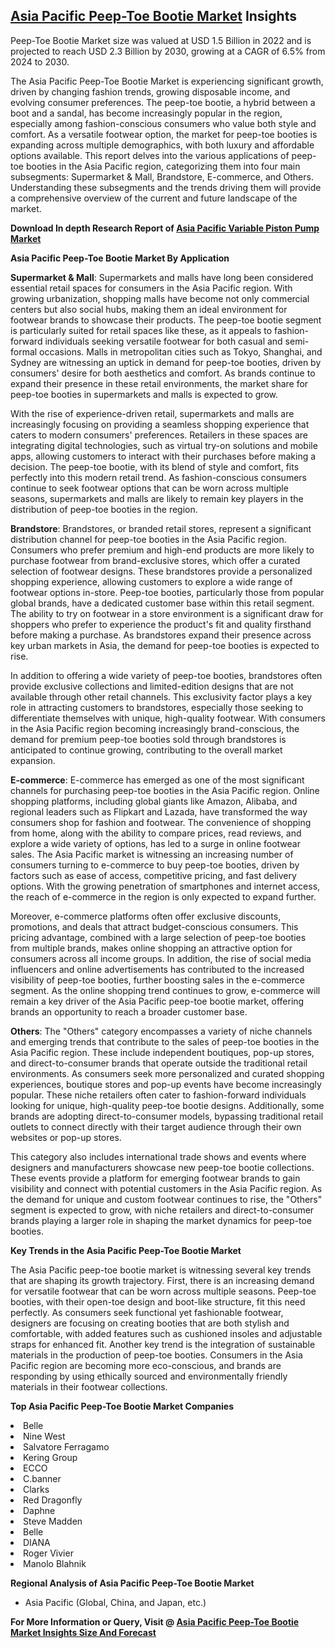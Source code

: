 <h2><a href="https://www.verifiedmarketreports.com/download-sample/?rid=55738&amp;utm_source=Github-Feb&amp;utm_medium=225" target="_blank">Asia Pacific Peep-Toe Bootie Market</a> Insights</h2><p>Peep-Toe Bootie Market size was valued at USD 1.5 Billion in 2022 and is projected to reach USD 2.3 Billion by 2030, growing at a CAGR of 6.5% from 2024 to 2030.</p><p><p>The Asia Pacific Peep-Toe Bootie Market is experiencing significant growth, driven by changing fashion trends, growing disposable income, and evolving consumer preferences. The peep-toe bootie, a hybrid between a boot and a sandal, has become increasingly popular in the region, especially among fashion-conscious consumers who value both style and comfort. As a versatile footwear option, the market for peep-toe booties is expanding across multiple demographics, with both luxury and affordable options available. This report delves into the various applications of peep-toe booties in the Asia Pacific region, categorizing them into four main subsegments: Supermarket & Mall, Brandstore, E-commerce, and Others. Understanding these subsegments and the trends driving them will provide a comprehensive overview of the current and future landscape of the market. <p><strong>Download In depth Research Report of <a href="https://www.verifiedmarketreports.com/download-sample/?rid=236118&amp;utm_source=Pulse-Dec&amp;utm_medium=225" target="_blank">Asia Pacific Variable Piston Pump Market</a></strong></p></p> <p><strong>Asia Pacific Peep-Toe Bootie Market By Application</strong></p> <p><strong>Supermarket & Mall</strong>: Supermarkets and malls have long been considered essential retail spaces for consumers in the Asia Pacific region. With growing urbanization, shopping malls have become not only commercial centers but also social hubs, making them an ideal environment for footwear brands to showcase their products. The peep-toe bootie segment is particularly suited for retail spaces like these, as it appeals to fashion-forward individuals seeking versatile footwear for both casual and semi-formal occasions. Malls in metropolitan cities such as Tokyo, Shanghai, and Sydney are witnessing an uptick in demand for peep-toe booties, driven by consumers' desire for both aesthetics and comfort. As brands continue to expand their presence in these retail environments, the market share for peep-toe booties in supermarkets and malls is expected to grow. <p>With the rise of experience-driven retail, supermarkets and malls are increasingly focusing on providing a seamless shopping experience that caters to modern consumers' preferences. Retailers in these spaces are integrating digital technologies, such as virtual try-on solutions and mobile apps, allowing customers to interact with their purchases before making a decision. The peep-toe bootie, with its blend of style and comfort, fits perfectly into this modern retail trend. As fashion-conscious consumers continue to seek footwear options that can be worn across multiple seasons, supermarkets and malls are likely to remain key players in the distribution of peep-toe booties in the region.</p> <p><strong>Brandstore</strong>: Brandstores, or branded retail stores, represent a significant distribution channel for peep-toe booties in the Asia Pacific region. Consumers who prefer premium and high-end products are more likely to purchase footwear from brand-exclusive stores, which offer a curated selection of footwear designs. These brandstores provide a personalized shopping experience, allowing customers to explore a wide range of footwear options in-store. Peep-toe booties, particularly those from popular global brands, have a dedicated customer base within this retail segment. The ability to try on footwear in a store environment is a significant draw for shoppers who prefer to experience the product's fit and quality firsthand before making a purchase. As brandstores expand their presence across key urban markets in Asia, the demand for peep-toe booties is expected to rise. <p>In addition to offering a wide variety of peep-toe booties, brandstores often provide exclusive collections and limited-edition designs that are not available through other retail channels. This exclusivity factor plays a key role in attracting customers to brandstores, especially those seeking to differentiate themselves with unique, high-quality footwear. With consumers in the Asia Pacific region becoming increasingly brand-conscious, the demand for premium peep-toe booties sold through brandstores is anticipated to continue growing, contributing to the overall market expansion.</p> <p><strong>E-commerce</strong>: E-commerce has emerged as one of the most significant channels for purchasing peep-toe booties in the Asia Pacific region. Online shopping platforms, including global giants like Amazon, Alibaba, and regional leaders such as Flipkart and Lazada, have transformed the way consumers shop for fashion and footwear. The convenience of shopping from home, along with the ability to compare prices, read reviews, and explore a wide variety of options, has led to a surge in online footwear sales. The Asia Pacific market is witnessing an increasing number of consumers turning to e-commerce to buy peep-toe booties, driven by factors such as ease of access, competitive pricing, and fast delivery options. With the growing penetration of smartphones and internet access, the reach of e-commerce in the region is only expected to expand further. <p>Moreover, e-commerce platforms often offer exclusive discounts, promotions, and deals that attract budget-conscious consumers. This pricing advantage, combined with a large selection of peep-toe booties from multiple brands, makes online shopping an attractive option for consumers across all income groups. In addition, the rise of social media influencers and online advertisements has contributed to the increased visibility of peep-toe booties, further boosting sales in the e-commerce segment. As the online shopping trend continues to grow, e-commerce will remain a key driver of the Asia Pacific peep-toe bootie market, offering brands an opportunity to reach a broader customer base.</p> <p><strong>Others</strong>: The "Others" category encompasses a variety of niche channels and emerging trends that contribute to the sales of peep-toe booties in the Asia Pacific region. These include independent boutiques, pop-up stores, and direct-to-consumer brands that operate outside the traditional retail environments. As consumers seek more personalized and curated shopping experiences, boutique stores and pop-up events have become increasingly popular. These niche retailers often cater to fashion-forward individuals looking for unique, high-quality peep-toe bootie designs. Additionally, some brands are adopting direct-to-consumer models, bypassing traditional retail outlets to connect directly with their target audience through their own websites or pop-up stores. <p>This category also includes international trade shows and events where designers and manufacturers showcase new peep-toe bootie collections. These events provide a platform for emerging footwear brands to gain visibility and connect with potential customers in the Asia Pacific region. As the demand for unique and custom footwear continues to rise, the "Others" segment is expected to grow, with niche retailers and direct-to-consumer brands playing a larger role in shaping the market dynamics for peep-toe booties.</p> <p><strong>Key Trends in the Asia Pacific Peep-Toe Bootie Market</strong></p> <p>The Asia Pacific peep-toe bootie market is witnessing several key trends that are shaping its growth trajectory. First, there is an increasing demand for versatile footwear that can be worn across multiple seasons. Peep-toe booties, with their open-toe design and boot-like structure, fit this need perfectly. As consumers seek functional yet fashionable footwear, designers are focusing on creating booties that are both stylish and comfortable, with added features such as cushioned insoles and adjustable straps for enhanced fit. Another key trend is the integration of sustainable materials in the production of peep-toe booties. Consumers in the Asia Pacific region are becoming more eco-conscious, and brands are responding by using ethically sourced and environmentally friendly materials in their footwear collections.</p> <p></p><p><strong>Top Asia Pacific Peep-Toe Bootie Market Companies</strong></p><div data-test-id=""><p><li>Belle</li><li> Nine West</li><li> Salvatore Ferragamo</li><li> Kering Group</li><li> ECCO</li><li> C.banner</li><li> Clarks</li><li> Red Dragonfly</li><li> Daphne</li><li> Steve Madden</li><li> Belle</li><li> DIANA</li><li> Roger Vivier</li><li> Manolo Blahnik</li></p><div><strong>Regional Analysis of&nbsp;Asia Pacific Peep-Toe Bootie Market</strong></div><ul><li dir="ltr"><p dir="ltr">Asia Pacific (Global, China, and Japan, etc.)</p></li></ul><p><strong>For More Information or Query, Visit @&nbsp;</strong><strong><a href="https://www.verifiedmarketreports.com/product/global-peep-toe-bootie-market-2019-by-manufacturers-regions-type-and-application-forecast-to-2024/?utm_source=Github-Feb&amp;utm_medium=225" target="_blank">Asia Pacific Peep-Toe Bootie Market Insights Size And Forecast</a></strong></p></div><h2>&nbsp;</h2><div data-test-id="">&nbsp;</div>
